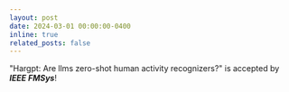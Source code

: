 ```yaml
---
layout: post
date: 2024-03-01 00:00:00-0400
inline: true
related_posts: false
---
```

"Hargpt: Are llms zero-shot human activity recognizers?" is accepted by ***IEEE FMSys***!
